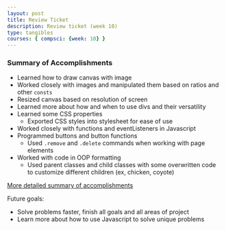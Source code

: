 ```yaml
---
layout: post
title: Review Ticket
description: Review ticket (week 10)
type: tangibles
courses: { compsci: {week: 10} }
---
```


### Summary of Accomplishments
- Learned how to draw canvas with image
- Worked closely with images and manipulated them based on ratios and other `consts`
- Resized canvas based on resolution of screen
- Learned more about how and when to use divs and their versatility
- Learned some CSS properties
    - Exported CSS styles into stylesheet for ease of use
- Worked closely with functions and eventListeners in Javascript
- Programmed buttons and button functions
    - Used `.remove` and `.delete` commands when working with page elements
- Worked with code in OOP formatting
    - Used parent classes and child classes with some overwritten code to customize different children (ex, chicken, coyote)

[More detailed summary of accomplishments](https://maryamabdul-aziz.github.io/student//2023/10/26/Maryam-review_IPYNB_2_.html)


Future goals:
- Solve problems faster, finish all goals and all areas of project
- Learn more about how to use Javascript to solve unique problems
